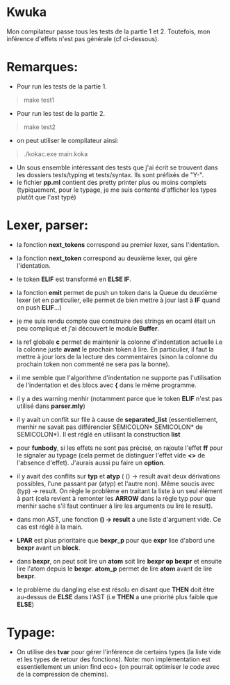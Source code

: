 # Kwuka

Mon compilateur passe tous les tests de la partie 1 et 2. Toutefois, mon inférence d'effets n'est pas générale (cf ci-dessous).

# Remarques:
- Pour run les tests de la partie 1.
> make test1
- Pour run les test de la partie 2.
> make test2
- on peut utiliser le compilateur ainsi:
> ./kokac.exe main.koka
- Un sous ensemble intéressant des tests que j'ai écrit se trouvent dans les dossiers tests/typing et tests/syntax. Ils sont préfixés de "Y-".
- le fichier **pp.ml** contient des pretty printer plus ou moins complets (typiquement, pour le typage, je me suis contenté d'afficher les types plutôt que l'ast typé)

# Lexer, parser:
- la fonction **next_tokens** correspond au premier lexer, sans l'identation.
- la fonction **next_token** correspond au deuxième lexer, qui gère l'identation.
- le token **ELIF** est transformé en **ELSE IF**.
- la fonction **emit** permet de push un token dans la Queue du deuxième lexer (et en particulier, elle permet de bien mettre à jour last à **IF** quand on push **ELIF**...)
- je me suis rendu compte que construire des strings en ocaml était un peu compliqué et j'ai découvert le module **Buffer**.
- la ref globale **c** permet de maintenir la colonne d'indentation actuelle i.e la colonne juste **avant** le prochain token à lire. En particulier, il faut la mettre à jour lors de la lecture des commentaires (sinon la colonne du prochain token non commenté ne sera pas la bonne).
- il me semble que l'algorithme d'indentation ne supporte pas l'utilisation de l'indentation et des blocs avec **{** dans le même programme.


- il y a des warning menhir (notamment parce que le token **ELIF** n'est pas utilisé dans **parser.mly**)
- il y avait un conflit sur file à cause de **separated_list** (essentiellement, menhir ne savait pas différencier SEMICOLON* SEMICOLON* de SEMICOLON*). Il est réglé en utilisant la construction **list**
- pour **funbody**, si les effets ne sont pas précisé, on rajoute l'effet **ff** pour le signaler au typage (cela permet de distinguer l'effet vide **<>** de l'absence d'effet). J'aurais aussi pu faire un **option**.
- il y avait des conflits sur **typ** et **atyp** ( () -> result avait deux dérivations possibles, l'une passant par (atyp) et l'autre non). Même soucis avec (typ) -> result. On règle le problème en traitant la liste à un seul élément à part (cela revient à remonter les **ARROW** dans la règle typ pour que menhir sache s'il faut continuer à lire les arguments ou lire le result).
- dans mon AST, une fonction **() -> result** a une liste d'argument vide. Ce cas est réglé à la main.
- **LPAR** est plus prioritaire que **bexpr_p** pour que **expr** lise d'abord une **bexpr** avant un **block**.
- dans **bexpr**, on peut soit lire un **atom** soit lire **bexpr op bexpr** et ensuite lire l'atom depuis le **bexpr**. **atom_p** permet de lire **atom** avant de lire **bexpr**.
- le problème du dangling else est résolu en disant que **THEN** doit être au-dessus de **ELSE** dans l'AST (i.e **THEN** a une priorité plus faible que **ELSE**)

# Typage:

- On utilise des **tvar** pour gérer l'inférence de certains types (la liste vide et les types de retour des fonctions). Note: mon implémentation est essentiellement un union find eco+ (on pourrait optimiser le code avec de la compression de chemins).
